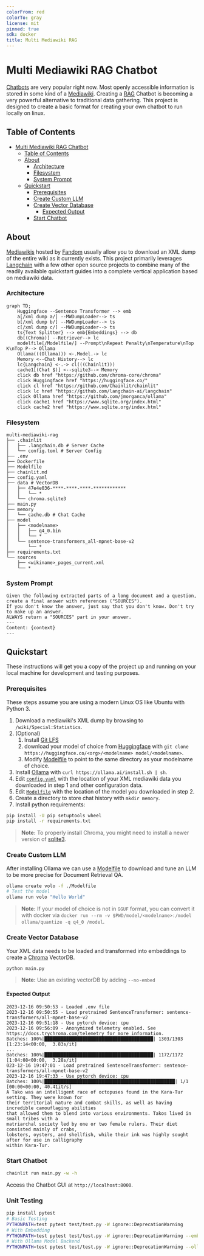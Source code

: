 ```yaml
---
colorFrom: red
colorTo: gray
license: mit
pinned: true
sdk: docker
title: Multi Mediawiki RAG
---
```

# Multi Mediawiki RAG Chatbot

[Chatbots](https://www.forbes.com/advisor/business/software/what-is-a-chatbot/) are very popular right now. Most openly accessible information is stored in some kind of a [Mediawiki](https://en.wikipedia.org/wiki/MediaWiki). Creating a [RAG](https://research.ibm.com/blog/retrieval-augmented-generation-RAG) Chatbot is becoming a very powerful alternative to traditional data gathering. This project is designed to create a basic format for creating your own chatbot to run locally on linux.

## Table of Contents

- [Multi Mediawiki RAG Chatbot](#multi-mediawiki-rag-chatbot)
  - [Table of Contents](#table-of-contents)
  - [About](#about)
    - [Architecture](#architecture)
    - [Filesystem](#filesystem)
    - [System Prompt](#system-prompt)
  - [Quickstart](#quickstart)
    - [Prerequisites](#prerequisites)
    - [Create Custom LLM](#create-custom-llm)
    - [Create Vector Database](#create-vector-database)
      - [Expected Output](#expected-output)
    - [Start Chatbot](#start-chatbot)

## About

[Mediawikis](https://en.wikipedia.org/wiki/MediaWiki) hosted by [Fandom](https://www.fandom.com/) usually allow you to download an XML dump of the entire wiki as it currently exists. This project primarily leverages [Langchain](https://github.com/langchain-ai/langchain) with a few other open source projects to combine many of the readily available quickstart guides into a complete vertical application based on mediawiki data.

### Architecture

```mermaid
graph TD;
    Huggingface --Sentence Transformer --> emb
    a[/xml dump a/] --MWDumpLoader--> ts
    b[/xml dump b/] --MWDumpLoader--> ts
    c[/xml dump c/] --MWDumpLoader--> ts
    ts{Text Splitter} --> emb{Embeddings} --> db
    db[(Chroma)] --Retriever--> lc
    modelfile[/Modelfile/] --Prompt\nRepeat Penalty\nTemperature\nTop K\nTop P--> Ollama
    Ollama(((Ollama))) <-.Model.-> lc
    Memory <--Chat History--> lc
    lc{Langchain} <-.-> cl(((Chainlit)))
    cache1[(Chat $)] <--sqlite3--> Memory
    click db href "https://github.com/chroma-core/chroma"
    click Huggingface href "https://huggingface.co/"
    click cl href "https://github.com/Chainlit/chainlit"
    click lc href "https://github.com/langchain-ai/langchain"
    click Ollama href "https://github.com/jmorganca/ollama"
    click cache1 href "https://www.sqlite.org/index.html"
    click cache2 href "https://www.sqlite.org/index.html"
```

### Filesystem

```text
multi-mediawiki-rag
├── .chainlit
│   ├── .langchain.db # Server Cache
│   └── config.toml # Server Config
├── .env
├── Dockerfile
├── Modelfile
├── chainlit.md
├── config.yaml
├── data # VectorDB
│   ├── 47e4e036-****-****-****-************
│   │   └── *
│   └── chroma.sqlite3
├── main.py
├── memory
│   └── cache.db # Chat Cache
├── model
│   ├── <modelname>
│   │   ├── q4_0.bin
│   │   └── *
│   └── sentence-transformers_all-mpnet-base-v2
│       └── *
├── requirements.txt
└── sources
    ├── <wikiname>_pages_current.xml
    └── *
```

### System Prompt

```text
Given the following extracted parts of a long document and a question, create a final answer with references ("SOURCES"). 
If you don't know the answer, just say that you don't know. Don't try to make up an answer.
ALWAYS return a "SOURCES" part in your answer.
---
Content: {context}
---
```

## Quickstart

These instructions will get you a copy of the project up and running on your local machine for development and testing purposes.

### Prerequisites

These steps assume you are using a modern Linux OS like Ubuntu with Python 3.

1. Download a mediawiki's XML dump by browsing to `/wiki/Special:Statistics`.
2. (Optional)
   1. Install [Git LFS](https://docs.github.com/en/repositories/working-with-files/managing-large-files/installing-git-large-file-storage?platform=linux)
   2. download your model of choice from [Huggingface](https://huggingface.co/spaces/HuggingFaceH4/open_llm_leaderboard) with `git clone https://huggingface.co/<org>/<modelname> model/<modelname>`.
   3. Modify [Modelfile](Modelfile) to point to the same directory as your modelname of choice.
3. Install [Ollama](https://github.com/jmorganca/ollama) with `curl https://ollama.ai/install.sh | sh`.
4. Edit [`config.yaml`](config.yaml) with the location of your XML mediawiki data you downloaded in step 1 and other configuration data.
5. Edit [`Modelfile`](Modelfile) with the location of the model you downloaded in step 2.
6. Create a directory to store chat history with `mkdir memory`.
7. Install python requirements:

```bash
pip install -U pip setuptools wheel
pip install -r requirements.txt
```

>**Note:** To properly install Chroma, you might need to install a newer version of [sqlite3](https://www.sqlite.org/download.html).

### Create Custom LLM

After installing Ollama we can use a [Modelfile](https://github.com/jmorganca/ollama/blob/main/docs/modelfile.md) to download and tune an LLM to be more precise for Document Retrieval QA.

```bash
ollama create volo -f ./Modelfile
# Test the model
ollama run volo "Hello World"
```

>**Note:** If your model of choice is not in `GGUF` format, you can convert it with docker via `docker run --rm -v $PWD/model/<modelname>:/model ollama/quantize -q q4_0 /model`.

### Create Vector Database

Your XML data needs to be loaded and transformed into embeddings to create a [Chroma](https://python.langchain.com/docs/integrations/vectorstores/chroma) VectorDB.

```bash
python main.py
```

>**Note:** Use an existing vectorDB by adding `--no-embed`

#### Expected Output

```text
2023-12-16 09:50:53 - Loaded .env file
2023-12-16 09:50:55 - Load pretrained SentenceTransformer: sentence-transformers/all-mpnet-base-v2
2023-12-16 09:51:18 - Use pytorch device: cpu
2023-12-16 09:56:09 - Anonymized telemetry enabled. See 
https://docs.trychroma.com/telemetry for more information.
Batches: 100%|████████████████████████████████████████| 1303/1303 [1:23:14<00:00,  3.83s/it]
...
Batches: 100%|████████████████████████████████████████| 1172/1172 [1:04:08<00:00,  3.28s/it]
023-12-16 19:47:01 - Load pretrained SentenceTransformer: sentence-transformers/all-mpnet-base-v2
2023-12-16 19:47:33 - Use pytorch device: cpu
Batches: 100%|████████████████████████████████████████████████| 1/1 [00:00<00:00, 40.41it/s]
A Tako was an intelligent race of octopuses found in the Kara-Tur setting. They were known for
their territorial nature and combat skills, as well as having incredible camouflaging abilities
that allowed them to blend into various environments. Takos lived in small tribes with a
matriarchal society led by one or two female rulers. Their diet consisted mainly of crabs,
lobsters, oysters, and shellfish, while their ink was highly sought after for use in calligraphy
within Kara-Tur.
```

### Start Chatbot

```bash
chainlit run main.py -w -h
```

Access the Chatbot GUI at `http://localhost:8000`.

### Unit Testing

```bash
pip install pytest
# Basic Testing
PYTHONPATH=test pytest test/test.py -W ignore::DeprecationWarning
# With Embedding
PYTHONPATH=test pytest test/test.py -W ignore::DeprecationWarning --embed
# With Ollama Model Backend
PYTHONPATH=test pytest test/test.py -W ignore::DeprecationWarning --ollama
```

